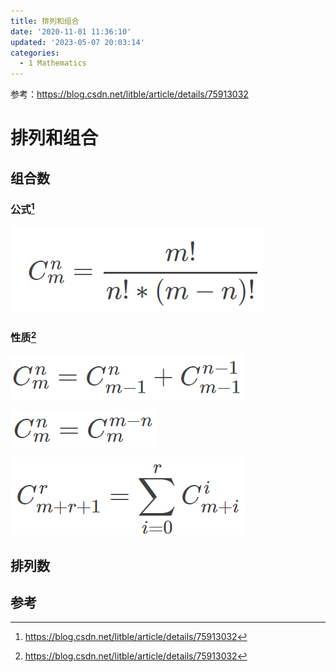 ```yaml
---
title: 排列和组合
date: '2020-11-01 11:36:10'
updated: '2023-05-07 20:03:14'
categories:
  - 1 Mathematics
---
```

参考：<https://blog.csdn.net/litble/article/details/75913032>

# 排列和组合

## 组合数

### 公式[^1]

![](Permutation_And_Combination/Combination_Formula.png)

### 性质[^1]

![](Permutation_And_Combination/Combination_Nature_1.png)

![](Permutation_And_Combination/Combination_Nature_2.png)

![](Permutation_And_Combination/Combination_Nature_3.png)

## 排列数

## 参考

[^1]: <https://blog.csdn.net/litble/article/details/75913032>
